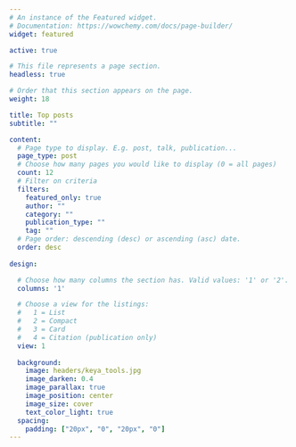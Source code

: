 ```yaml
---
# An instance of the Featured widget.
# Documentation: https://wowchemy.com/docs/page-builder/
widget: featured

active: true

# This file represents a page section.
headless: true

# Order that this section appears on the page.
weight: 18

title: Top posts
subtitle: ""

content:
  # Page type to display. E.g. post, talk, publication...
  page_type: post
  # Choose how many pages you would like to display (0 = all pages)
  count: 12
  # Filter on criteria
  filters:
    featured_only: true
    author: ""
    category: ""
    publication_type: ""
    tag: ""
  # Page order: descending (desc) or ascending (asc) date.
  order: desc
  
design:

  # Choose how many columns the section has. Valid values: '1' or '2'.
  columns: '1'

  # Choose a view for the listings:
  #   1 = List
  #   2 = Compact
  #   3 = Card
  #   4 = Citation (publication only)
  view: 1
  
  background:
    image: headers/keya_tools.jpg
    image_darken: 0.4
    image_parallax: true
    image_position: center
    image_size: cover
    text_color_light: true
  spacing:
    padding: ["20px", "0", "20px", "0"]
---
```

